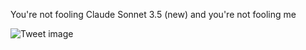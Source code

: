 You're not fooling Claude Sonnet 3.5 (new) and you're not fooling me


![Tweet image](/asset/crosspoast/Ga_pL9ZbQAMXUcY.png)

